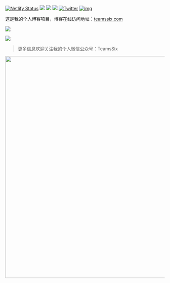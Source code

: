 [![Netlify Status](https://api.netlify.com/api/v1/badges/107cb9a5-73b6-44ed-92fd-5d98190ad5d8/deploy-status)](https://teamssix.com) [![](https://img.shields.io/badge/T%20Wiki%20-%E4%BA%91%E5%AE%89%E5%85%A8%E7%9F%A5%E8%AF%86%E6%96%87%E5%BA%93-blue)](https://wiki.teamssix.com/) [![](https://img.shields.io/badge/%E7%8B%BC%E7%BB%84%E5%AE%89%E5%85%A8%E5%9B%A2%E9%98%9F-%E7%9F%A5%E8%AF%86%E6%96%87%E5%BA%93-blue)](https://wiki.wgpsec.org/) [![](https://img.shields.io/badge/PeiQi-%E7%9F%A5%E8%AF%86%E6%96%87%E5%BA%93-blue)](http://wiki.peiqi.tech/) [![Twitter](https://img.shields.io/twitter/follow/teamssix?label=Followers&style=social)](https://twitter.com/teamssix) [![img](https://img.shields.io/github/followers/TeamsSix?style=social)](https://github.com/teamssix)

这是我的个人博客项目，博客在线访问地址：[teamssix.com](https://teamssix.com/)

![](https://cdn.jsdelivr.net/gh/teamssix/BlogImages/imgs/202206151434893.png)

![](https://cdn.jsdelivr.net/gh/teamssix/BlogImages/imgs/202206151435527.png)

>  更多信息欢迎关注我的个人微信公众号：TeamsSix

<div align=center><img width="700" src="https://cdn.jsdelivr.net/gh/teamssix/BlogImages/imgs/202204152148071.png" div align=center/></div>